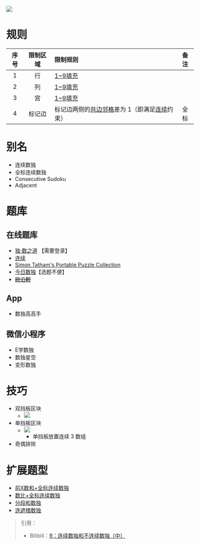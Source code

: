 ![](https://www.gmpuzzles.com/images/blog/GM-ConsecutiveEx.png)

# 规则

| 序号  | 限制区域 | 限制规则                        | 备注  |
|:---:|:----:|:----------------------------|:---:|
|  1  |  行   | [1~9填充]                     |     |
|  2  |  列   | [1~9填充]                     |     |
|  3  |  宫   | [1~9填充]                     |     |
|  4  | 标记边  | 标记边两侧的[共边邻格]差为 1（即满足[连续]约束） | 全标  |

# 别名

- 连续数独
- 全标连续数独
- Consecutive Sudoku
- Adjacent

# 题库

## 在线题库

- [独·数之道](http://www.sudokufans.org.cn/lx/game.index.php?type=cn) 【需要登录】
- [连续](https://cn.puzzle-futoshiki.com/renzoku-9x9-hard/)
- [Simon Tatham's Portable Puzzle Collection](https://www.chiark.greenend.org.uk/~sgtatham/puzzles/js/unequal.html)
- [今日数独]【选题不便】
- ~~[欧泊颗]~~

## App

- 数独高高手

## 微信小程序

- E学数独
- 数独星空
- 变形数独

# 技巧

- 双挡板区块
    - ![](https://i0.hdslb.com/bfs/article/620bbcd6f044251c6aa89d2041f2a5f8334533db.png@567w_567h_progressive.webp)
- 单挡板区块
    - ![](https://i0.hdslb.com/bfs/article/5dbf28e2eab80fa8f234a0d9320045b3ec1c7531.png@567w_567h_progressive.webp)
        - 单挡板放置连续 3 数组
- 奇偶排除

# 扩展题型

- [前X数和+全标连续数独](../../../../混合类/前X数和+全标连续数独.md)
- [数比+全标连续数独](../../../../混合类/数比+全标连续数独.md)
- [分段和数独](../../../../混合类/连续分段和.md)
- [连遮楼数独](../../../../混合类/连遮楼数独.md)

> 引用：
> - Bilibili：[9：连续数独和不连续数独（中）](https://www.bilibili.com/read/cv10137783)

[1~9填充]: ../../../../../../rules.md#1~9填充

[共边邻格]: ../../../../../../rules.md#共边邻格

[连续]: ../../../../../../rules.md#连续

[欧泊颗]: https://www.oubk.com/sudoku/Consecutive-3x3-0.html

[今日数独]: https://cn.sudoku.today/g-consecutive-sudoku/
